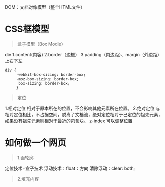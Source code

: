 DOM：文档对像模型（整个HTML文件）

# CSS框模型
>盒子模型（Box Modle）

div
1.content(内容)
2.border（边框）
3.padding（内边距）、margin（外边距）上右下左

    div {
         -webkit-box-sizing: border-box;
         -moz-box-sizing: border-box;
          box-sizing: border-box;
         }
>定位

1.相对定位
  相对于原本所在的位置，不会影响其他元素所在位置。
2.绝对定位
  与相对定位相比，不占据空间，脱离了文档流，绝对定位相对于已定位的祖先元素，如果没有祖先元素则相对于最近的包含块。
  z-index 可以调整位置

# 如何做一个网页

>1.画轮廓

定位技术+盒子技术
浮动技术：float：方向
清除浮动：clear: both;

>2.填充内容



